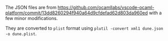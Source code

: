 The JSON files are from https://github.com/ocamllabs/vscode-ocaml-platform/commit/13dd8260294f940a64d9cfdefad62d803da960ed with a few minor modifications. 

They are converted to `plist` format using `plutil -convert xml1 dune.json -o dune.plist`. 
